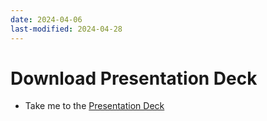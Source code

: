 ```yaml
---
date: 2024-04-06
last-modified: 2024-04-28
---
```

# Download Presentation Deck

- Take me to the [Presentation Deck](https://kodekloud.com/topic/attachments/)
